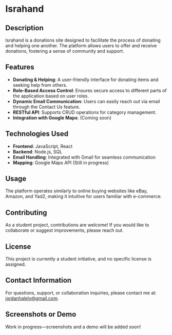 # Israhand

## Description
Israhand is a donations site designed to facilitate the process of donating and helping one another. The platform allows users to offer and receive donations, fostering a sense of community and support.

## Features
- **Donating & Helping**: A user-friendly interface for donating items and seeking help from others.
- **Role-Based Access Control**: Ensures secure access to different parts of the application based on user roles.
- **Dynamic Email Communication**: Users can easily reach out via email through the Contact Us feature.
- **RESTful API**: Supports CRUD operations for category management.
- **Integration with Google Maps**: (Coming soon)

## Technologies Used
- **Frontend**: JavaScript, React
- **Backend**: Node.js, SQL
- **Email Handling**: Integrated with Gmail for seamless communication
- **Mapping**: Google Maps API (Still in progress)

## Usage
The platform operates similarly to online buying websites like eBay, Amazon, and Yad2, making it intuitive for users familiar with e-commerce.

## Contributing
As a student project, contributions are welcome! If you would like to collaborate or suggest improvements, please reach out.

## License
This project is currently a student initiative, and no specific license is assigned.

## Contact Information
For questions, support, or collaboration inquiries, please contact me at: [jordanhalely@gmail.com](mailto:jordanhalely@gmail.com).

## Screenshots or Demo
Work in progress—screenshots and a demo will be added soon!
